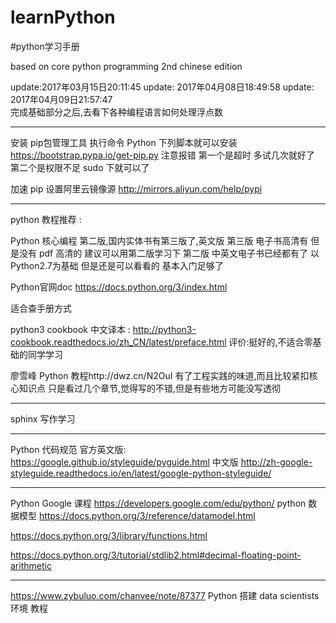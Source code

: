 # learnPython
#python学习手册

based on core python programming  2nd chinese edition

update:2017年03月15日20:11:45
update: 2017年04月08日18:49:58
update: 2017年04月09日21:57:47  
完成基础部分之后,去看下各种编程语言如何处理浮点数

----


安装  pip包管理工具  执行命令 Python  下列脚本就可以安装  https://bootstrap.pypa.io/get-pip.py
注意报错 第一个是超时 多试几次就好了
第二个是权限不足 sudo 下就可以了

加速 pip 设置阿里云镜像源 http://mirrors.aliyun.com/help/pypi

----
python 教程推荐 : 

Python 核心编程 第二版,国内实体书有第三版了,英文版 第三版 电子书高清有
但是没有 pdf 高清的 建议可以用第二版学习下
第二版 中英文电子书已经都有了 以 Python2.7为基础
但是还是可以看看的 基本入门足够了


Python官网doc https://docs.python.org/3/index.html  

适合查手册方式


python3 cookbook 中文译本 : http://python3-cookbook.readthedocs.io/zh_CN/latest/preface.html
评价:挺好的,不适合零基础的同学学习

廖雪峰 Python 教程http://dwz.cn/N2OuI
有了工程实践的味道,而且比较紧扣核心知识点 
只是看过几个章节,觉得写的不错,但是有些地方可能没写透彻

----

sphinx 写作学习 

----

Python 代码规范 
官方英文版:
https://google.github.io/styleguide/pyguide.html
中文版 
http://zh-google-styleguide.readthedocs.io/en/latest/google-python-styleguide/




----
Python Google 课程
https://developers.google.com/edu/python/
python 数据模型
https://docs.python.org/3/reference/datamodel.html

https://docs.python.org/3/library/functions.html

https://docs.python.org/3/tutorial/stdlib2.html#decimal-floating-point-arithmetic

---

https://www.zybuluo.com/chanvee/note/87377
Python 搭建 data scientists 环境 教程